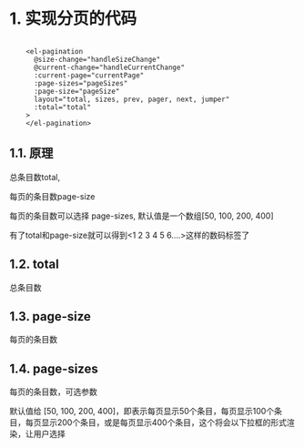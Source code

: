 # 1. 实现分页的代码

```

    <el-pagination
      @size-change="handleSizeChange"
      @current-change="handleCurrentChange"
      :current-page="currentPage"
      :page-sizes="pageSizes"
      :page-size="pageSize"
      layout="total, sizes, prev, pager, next, jumper"
      :total="total"
    >
    </el-pagination>
```

## 1.1. 原理

总条目数total,  

每页的条目数page-size

每页的条目数可以选择 page-sizes, 默认值是一个数组[50, 100, 200, 400]

有了total和page-size就可以得到<1 2 3 4 5 6....>这样的数码标签了

## 1.2. total

总条目数

## 1.3. page-size

每页的条目数

## 1.4. page-sizes

每页的条目数，可选参数

默认值给 [50, 100, 200, 400]，即表示每页显示50个条目，每页显示100个条目，每页显示200个条目，或是每页显示400个条目，这个将会以下拉框的形式渲染，让用户选择